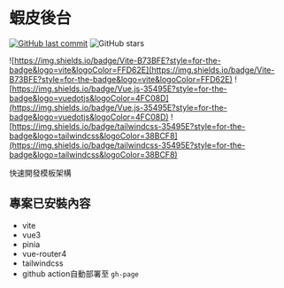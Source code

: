 # 蝦皮後台
[![GitHub last commit](https://img.shields.io/github/last-commit/connectshark/shopee-dashboard-v2.svg?style=flat)](https://github.com/connectshark/shopee-dashboard-v2)
![GitHub stars](https://img.shields.io/github/stars/connectshark/shopee-dashboard-v2.svg?style=social&label=Stars&style=plastic)


![https://img.shields.io/badge/Vite-B73BFE?style=for-the-badge&logo=vite&logoColor=FFD62E](https://img.shields.io/badge/Vite-B73BFE?style=for-the-badge&logo=vite&logoColor=FFD62E)
![https://img.shields.io/badge/Vue.js-35495E?style=for-the-badge&logo=vuedotjs&logoColor=4FC08D](https://img.shields.io/badge/Vue.js-35495E?style=for-the-badge&logo=vuedotjs&logoColor=4FC08D)
![https://img.shields.io/badge/tailwindcss-35495E?style=for-the-badge&logo=tailwindcss&logoColor=38BCF8](https://img.shields.io/badge/tailwindcss-35495E?style=for-the-badge&logo=tailwindcss&logoColor=38BCF8)

快速開發模板架構

## 專案已安裝內容

- vite
- vue3
- pinia
- vue-router4
- tailwindcss
- github action自動部署至 `gh-page`